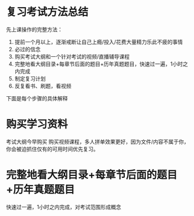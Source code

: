 # 复习考试方法总结

先上课操作的完整方法：

1. 提前一个月以上，逐渐戒断让自己上瘾/投入/花费大量精力乐此不疲的事情
2. 必过的信念
2. 购买考试大纲和一个针对考试的视频/直播辅导课程
3. 完整地看大纲目录+每章节后面的题目+历年真题题目，快速过一遍，1小时之内完成
4. 制定复习计划
5. 反复看书、刷题，看视频

下面是每个步骤的具体解释

# 购买学习资料

考试大纲今早购买
购买视频课程，多人拼单效果更好，因为文件/内容不属于你，你会被迫抓住仅有的可用时间优先复习。

# 完整地看大纲目录+每章节后面的题目+历年真题题目

快速过一遍，1小时之内完成，对考试范围形成概念